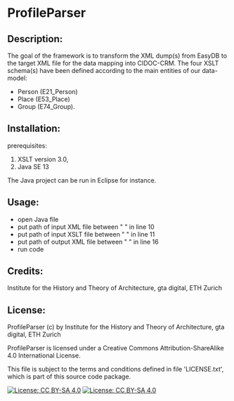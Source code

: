 # ProfileParser

## Description:

The goal of the framework is to transform the XML dump(s) from EasyDB to the target XML file for the data mapping into CIDOC-CRM. The four XSLT schema(s) have been defined according to the main entities of our data-model:

* Person (E21_Person)
* Place (E53_Place)
* Group (E74_Group).


## Installation:

prerequisites:

1. XSLT version 3.0,
2. Java SE 13

The Java project can be run in Eclipse for instance.


## Usage:

* open Java file
* put path of input XML file between " " in line 10
* put path of input XSLT file between " " in line 11
* put path of output XML file between " " in line 16
* run code


## Credits:

Institute for the History and Theory of Architecture, gta digital, ETH Zurich


## License:

ProfileParser (c) by Institute for the History and Theory of Architecture, gta digital, ETH Zurich

ProfileParser is licensed under a
Creative Commons Attribution-ShareAlike 4.0 International License.

This file is subject to the terms and conditions defined in file 'LICENSE.txt', which is part of this source code package.

[![License: CC BY-SA 4.0](https://licensebuttons.net/l/by-sa/4.0/80x15.png)](https://creativecommons.org/licenses/by-sa/4.0/) [![License: CC BY-SA 4.0](https://img.shields.io/badge/License-CC%20BY--SA%204.0-lightgrey.svg)](https://creativecommons.org/licenses/by-sa/4.0/)
